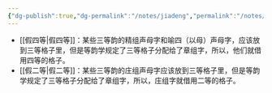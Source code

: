 ```yaml
---
{"dg-publish":true,"dg-permalink":"/notes/jiadeng","permalink":"/notes/jiadeng/","created":"2024-11-30T20:47:02.448+08:00","updated":"2025-04-21T15:20:23.017+08:00"}
---
```


- [[假四等\|假四等]]：某些三等韵的精组声母字和喻四（以母）声母字，应该放到三等格子里，但是等韵学规定了三等格子分配给了章组字，所以，他们就借用四等的格子。
- [[假二等\|假二等]]：某些三等韵的庄组声母字应该放到三等格子里，但是等韵学规定了三等格子分配给了章组字，所以，庄组字就借用二等的格子。